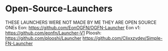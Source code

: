 # Open-Source-Launchers
THESE LAUNCHERS WERE NOT MADE BY ME THEY ARE OPEN SOURCE ONEs
Eon: https://github.com/EonOGFN/OGFN-Launcher
Eon v1: https://github.com/eonfn/Launcher-V1
Ploosh: https://github.com/plooshi/Launcher
https://github.com/Clixxzydev/Simple-FN-Launcher
